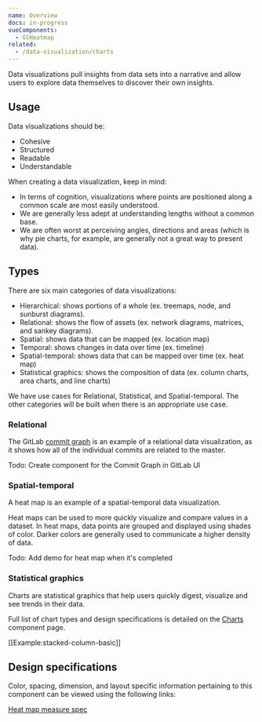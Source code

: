 ```yaml
---
name: Overview
docs: in-progress
vueComponents:
  - GlHeatmap
related:
  - /data-visualization/charts
---
```


Data visualizations pull insights from data sets into a narrative and allow users to explore data themselves to discover their own insights.

## Usage

Data visualizations should be:

- Cohesive
- Structured
- Readable
- Understandable

When creating a data visualization, keep in mind:

- In terms of cognition, visualizations where points are positioned along a common scale are most easily understood.
- We are generally less adept at understanding lengths without a common base.
- We are often worst at perceiving angles, directions and areas (which is why pie charts, for example, are generally not a great way to present data).

## Types

There are six main categories of data visualizations:

- Hierarchical: shows portions of a whole (ex. treemaps, node, and sunburst diagrams).
- Relational: shows the flow of assets (ex. network diagrams, matrices, and sankey diagrams).
- Spatial: shows data that can be mapped (ex. location map)
- Temporal: shows changes in data over time (ex. timeline)
- Spatial-temporal: shows data that can be mapped over time (ex. heat map)
- Statistical graphics: shows the composition of data (ex. column charts, area charts, and line charts)

We have use cases for Relational, Statistical, and Spatial-temporal. The other categories will be built when there is an appropriate use case.

### Relational

The GitLab [commit graph](https://gitlab.com/gitlab-org/gitlab-ui/-/network/master) is an example of a relational data visualization, as it shows how all of the individual commits are related to the master.

Todo: Create component for the Commit Graph in GitLab UI

### Spatial-temporal

A heat map is an example of a spatial-temporal data visualization.

Heat maps can be used to more quickly visualize and compare values in a dataset. In heat maps, data points are grouped and displayed using shades of color. Darker colors are generally used to communicate a higher density of data.

Todo: Add demo for heat map when it's completed

### Statistical graphics

Charts are statistical graphics that help users quickly digest, visualize and see trends in their data.

Full list of chart types and design specifications is detailed on the [Charts](/data-visualization/charts) component page.

[[Example:stacked-column-basic]]

## Design specifications

Color, spacing, dimension, and layout specific information pertaining to this component can be viewed using the following links:

[Heat map measure spec](http://gitlab-org.gitlab.io/gitlab-design/hosted/amelia/gitlab-design%23306-add-heat-maps-to-pattern-library-spec-previews/)
